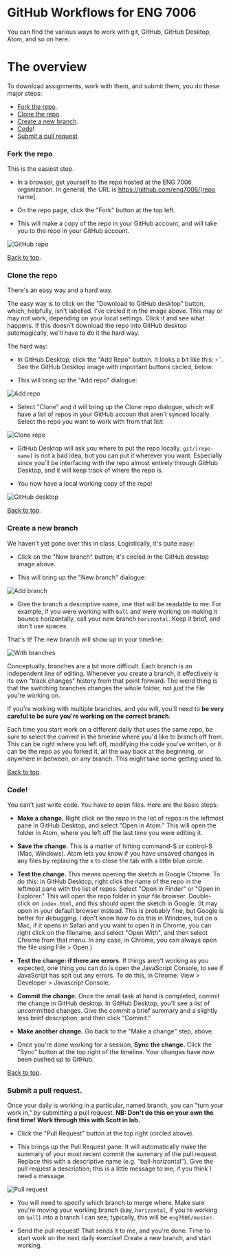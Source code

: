 # GitHub Workflows for ENG 7006
You can find the various ways to work with git, GitHub, GitHub Desktop, Atom, and so on here.

# <a id="top"></a>The overview
To download assignments, work with them, and submit them, you do these major steps:

* [Fork the repo](#fork).
* [Clone the repo](#clone).
* [Create a new branch](#branch).
* [Code](#code)!
* [Submit a pull request](#pull).

### <a id="fork"></a>Fork the repo
This is the easiest step.

* In a browser, get yourself to the repo hosted at the ENG 7006 organization. In general, the URL is https://github.com/eng7006/[repo name].

* On the repo page, click the "Fork" button at the top left.

* This will make a copy of the repo in your GitHub account, and will take you to the repo in your GitHub account.

![GitHub repo](https://github.com/ENG7006/github-workflow/blob/master/github-repo-annotated.png)

[Back to top](#top).

### <a id="clone"></a>Clone the repo
There's an easy way and a hard way.

The easy way is to click on the "Download to GitHub desktop" button, which, helpfully, isn't labelled. I've circled it in the image above. This may or may not work, depending on your local settings. Click it and see what happens. If this doesn't download the repo into GitHub desktop automagically, we'll have to do it the hard way.

The hard way:
* In GitHub Desktop, click the "Add Repo" button. It looks a bit like this: ```+ˇ```. See the GitHub Desktop image with important buttons circled, below.

* This will bring up the "Add repo" dialogue:

![Add repo](https://github.com/ENG7006/github-workflow/blob/master/add-repo.png)

* Select "Clone" and it will bring up the Clone repo dialogue, which will have a list of repos in your GitHub accoun that aren't synced locally. Select the repo you want to work with from that list:

![Clone repo](https://github.com/ENG7006/github-workflow/blob/master/clone.png)

* GitHub Desktop will ask you where to put the repo locally. ```git/[repo-name]``` is not a bad idea, but you can put it wherever you want. Especially since you'll be interfacing with the repo almost entirely through GitHub Desktop, and it will keep track of where the repo is.

* You now have a local working copy of the repo!

![GitHub desktop](https://github.com/ENG7006/github-workflow/blob/master/gh-desktop-annotated.png)

[Back to top](#top).

### Create a new branch
We haven't yet gone over this in class. Logistically, it's quite easy:

* Click on the "New branch" button; it's circled in the GitHub desktop image above.

* This will bring up the "New branch" dialogue:

![Add branch](https://github.com/ENG7006/github-workflow/blob/master/new-branch.png)

* Give the branch a descriptive name, one that will be readable to me. For example, if you were working with ```ball``` and were working on making it bounce horizontally, call your new branch ```horizontal```. Keep it brief, and don't use spaces.

That's it! The new branch will show up in your timeline:

![With branches](https://github.com/ENG7006/github-workflow/blob/master/ghd-with-branches.png)

Conceptually, branches are a bit more difficult. Each branch is an independent line of editing. Whenever you create a branch, it effectively is its own "track changes" history from that point forward. The weird thing is that the switching branches changes the whole folder, not just the file you're working on.

If you're working with multiple branches, and you will, you'll need to **be very careful to be sure you're working on the correct branch**.

Each time you start work on a different daily that uses the same repo, be sure to select the commit in the timeline where you'd like to branch off from. This can be right where you left off, modifying the code you've written, or it can be the repo as you forked it, all the way back at the beginning, or anywhere in between, on any branch. This might take some getting used to.

[Back to top](#top).

### <a id="code"></a>Code!
You can't just write code. You have to open files. Here are the basic steps:

* **Make a change.** Right click on the repo in the list of repos in the leftmost pane in GitHub Desktop, and select "Open in Atom." This will open the folder in Atom, where you left off the last time you were editing it.

* **Save the change.** This is a matter of hitting command-S or control-S (Mac, Windows). Atom lets you know if you have unsaved changes in any files by replacing the x to close the tab with a little blue circle.

* **Test the change.** This means opening the sketch in Google Chrome. To do this: in GitHub Desktop, right click the name of the repo in the leftmost pane with the list of repos. Select "Open in Finder" or "Open in Explorer." This will open the repo folder in your file browser. Double-click on ```index.html```, and this should open the sketch in Google. (It may open in your default browser instead. This is probably fine, but Google is better for debugging. I don't know how to do this in Windows, but on a Mac, if it opens in Safari and you want to open it in Chrome, you can right click on the filename, and select "Open With", and then select Chrome from that menu. In any case, in Chrome, you can always open the file using File > Open.)

* **Test the change: if there are errors.** If things aren't working as you expected, one thing you can do is open the JavaScript Console, to see if JavaScript has spit out any errors. To do this, in Chrome: View > Developer > Javascript Console.

* **Commit the change.** Once the small task at hand is completed, commit the change in GitHub desktop. In GitHub Desktop, you'll see a list of uncommitted changes. Give the commit a brief summary and a slightly less brief description, and then click "Commit."

* **Make another change.** Go back to the "Make a change" step, above.

* Once you're done working for a session, **Sync the change.** Click the "Sync" button at the top right of the timeline. Your changes have now been pushed up to GitHub.

[Back to top](#top).

### <a id="pull"></a>Submit a pull request.
Once your daily is working in a particular, named branch, you can "turn your work in," by submitting a pull request. **NB: Don't do this on your own the first time! Work through this with Scott in lab.**

* Click the "Pull Request" button at the top right (circled above).

* This brings up the Pull Request pane. It will automatically make the summary of your most recent commit the summary of the pull request. Replace this with a descriptive name (e.g. "ball-horizontal"). Give the pull request a description; this is a little message to me, if you think I need a message.

![Pull request](https://github.com/ENG7006/github-workflow/blob/master/pull-request.png)

* You will need to specify which branch to merge where. Make sure you're moving your working branch (say, ```horizontal```, if you're working on ```ball```) into a branch I can see; typically, this will be ```eng7006/master```.

* Send the pull request! That sends it to me, and you're done. Time to start work on the next daily exercise! Create a new branch, and start working.
